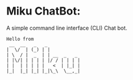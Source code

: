 # Miku ChatBot:

A simple command line interface (CLI) Chat bot.

```
Hello from
 __  __   _   _            
|  \/  | (_) | |           
| \  / |  _  | | __  _   _
| |\/| | | | | |/ / | | | |
| |  | | | | |   <  | |_| |
|_|  |_| |_| |_|\_\  \__,_|
   ```
